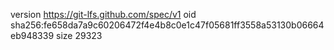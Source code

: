 version https://git-lfs.github.com/spec/v1
oid sha256:fe658da7a9c60206472f4e4b8c0e1c47f05681ff3558a53130b06664eb948339
size 29323
